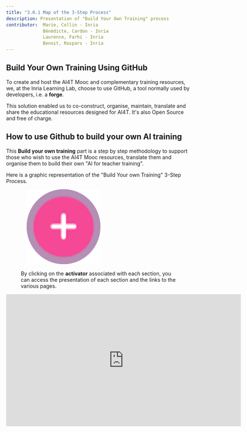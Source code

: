 ```yaml
---
title: "3.0.1 Map of the 3-Step Process"
description: Presentation of "Build Your Own Training" process
contributor:  Marie, Collin - Inria
              Bénédicte, Cardon - Inria
              Laurence, Farhi - Inria
              Benoit, Rospars - Inria
---
```


## Build Your Own Training Using GitHub

To create and host the AI4T Mooc and complementary training resources, we, at the Inria Learning Lab, choose to use GitHub, a tool normally used by developers, i.e. a **forge**.

This solution enabled us to co-construct, organise, maintain, translate and share the educational resources designed for AI4T. It's also Open Source and free of charge.

## How to use Github to build your own AI training

This **Build your own training** part is a step by step methodology to support those who wish to use the AI4T Mooc resources, translate them and organise them to build their own "AI for teacher training".

Here is a graphic representation of the "Build Your own Training" 3-Step Process.

<figure class="inline-image">
    <img src="Images/3-0-Activateur-BYOT-map.png" alt="Activator on the BYOT map.">
    <p>By clicking on the <b>activator</b> associated with each section, you can access the presentation of each section and the links to the various pages.</p>
</figure>

<center><iframe width="640" height="360" src="https://view.genial.ly/652ff049875a8100113b8bc6" frameborder="0" allowfullscreen></iframe></center>
